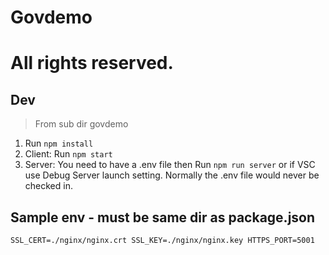 # Govdemo
# All rights reserved. 


## Dev 
> From sub dir govdemo
1. Run `npm install`
1. Client: Run `npm start`
1. Server: You need to have a .env file then Run `npm run server` or if VSC use Debug Server launch setting. Normally the .env file would never be checked in. 


## Sample env - must be same dir as package.json
`SSL_CERT=./nginx/nginx.crt
SSL_KEY=./nginx/nginx.key
HTTPS_PORT=5001`
